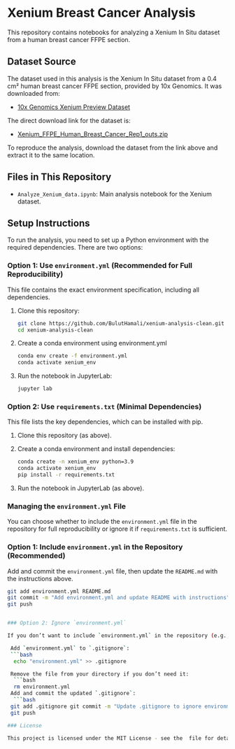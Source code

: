# Xenium Breast Cancer Analysis

This repository contains notebooks for analyzing a Xenium In Situ dataset from a human breast cancer FFPE section.

## Dataset Source
The dataset used in this analysis is the Xenium In Situ dataset from a 0.4 cm² human breast cancer FFPE section, provided by 10x Genomics. It was downloaded from:

- [10x Genomics Xenium Preview Dataset](https://www.10xgenomics.com/products/xenium-in-situ/preview-dataset-human-breast)

The direct download link for the dataset is:
- [Xenium_FFPE_Human_Breast_Cancer_Rep1_outs.zip](https://cf.10xgenomics.com/samples/xenium/1.0.1/Xenium_FFPE_Human_Breast_Cancer_Rep1/Xenium_FFPE_Human_Breast_Cancer_Rep1_outs.zip)

To reproduce the analysis, download the dataset from the link above and extract it to the same location.

## Files in This Repository
- `Analyze_Xenium_data.ipynb`: Main analysis notebook for the Xenium dataset.

## Setup Instructions
To run the analysis, you need to set up a Python environment with the required dependencies. There are two options:

### Option 1: Use `environment.yml` (Recommended for Full Reproducibility)
This file contains the exact environment specification, including all dependencies.

1. Clone this repository:
   ```bash
   git clone https://github.com/BulutHamali/xenium-analysis-clean.git
   cd xenium-analysis-clean

2. Create a conda environment using environment.yml
   ```bash
   conda env create -f environment.yml
   conda activate xenium_env

3. Run the notebook in JupyterLab:
   ```bash
   jupyter lab

### Option 2: Use `requirements.txt` (Minimal Dependencies)
This file lists the key dependencies, which can be installed with pip.

1. Clone this repository (as above).

2. Create a conda environment and install dependencies:
   ```bash
   conda create -n xenium_env python=3.9
   conda activate xenium_env
   pip install -r requirements.txt

3. Run the notebook in JupyterLab (as above).
   


### Managing the `environment.yml` File

You can choose whether to include the `environment.yml` file in the repository for full reproducibility or ignore it if `requirements.txt` is sufficient.
### Option 1: Include `environment.yml` in the Repository (Recommended)

Add and commit the `environment.yml` file, then update the `README.md` with the instructions above.

   ```bash
   git add environment.yml README.md
   git commit -m "Add environment.yml and update README with instructions"
   git push


### Option 2: Ignore `environment.yml`

If you don’t want to include `environment.yml` in the repository (e.g., because `requirements.txt` is sufficient), you can add it to `.gitignore` to prevent Git from tracking it.

    Add `environment.yml` to `.gitignore`: 
    ```bash
     echo "environment.yml" >> .gitignore

    Remove the file from your directory if you don’t need it:
     ```bash
     rm environment.yml
    Add and commit the updated `.gitignore`:
     ```bash
    git add .gitignore git commit -m "Update .gitignore to ignore environment.yml" 
    git push

### License

This project is licensed under the MIT License - see the  file for details.
